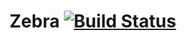 # Zebra [![Build Status](https://travis-ci.org/joshmobley/zebra.png?branch=master)](https://travis-ci.org/joshmobley/zebra)


